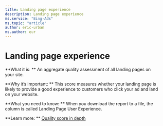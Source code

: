 ```yaml
---
title: Landing page experience
description: Landing page experience
ms.service: "Bing-Ads"
ms.topic: "article"
author: eric-urban
ms.author: eur
---
```


# Landing page experience

**What it is: **  An aggregate quality assessment of all landing pages on your site.

**Why it’s important: **    This score measures whether your landing page is likely to provide a good experience to customers who click your ad and land on your website.

**What you need to know: **    When you download the report to a file, the column is called Landing Page User Experience.

**Learn more: **    [Quality score in depth](../hlp_BA_CONC_AboutQualityScore.md)


